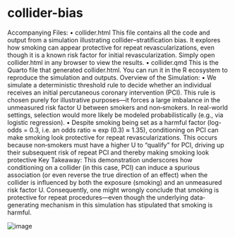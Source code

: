 # collider-bias
Accompanying Files:
•	collider.html
This file contains all the code and output from a simulation illustrating collider–stratification bias. It explores how smoking can appear protective for repeat revascularizations, even though it is a known risk factor for initial revascularization. Simply open collider.html in any browser to view the results.
•	collider.qmd
This is the Quarto file that generated collider.html. You can run it in the R ecosystem to reproduce the simulation and outputs.
Overview of the Simulation:
•	We simulate a deterministic threshold rule to decide whether an individual receives an initial percutaneous coronary intervention (PCI). This rule is chosen purely for illustrative purposes—it forces a large imbalance in the unmeasured risk factor U between smokers and non‐smokers. In real-world settings, selection would more likely be modeled probabilistically (e.g., via logistic regression).
•	Despite smoking being set as a harmful factor (log-odds = 0.3, i.e. an odds ratio ≈ exp (0.3) ≈ 1.35), conditioning on PCI can make smoking look protective for repeat revascularizations. This occurs because non‐smokers must have a higher U to “qualify” for PCI, driving up their subsequent risk of repeat PCI and thereby making smoking look protective
Key Takeaway:
This demonstration underscores how conditioning on a collider (in this case, PCI) can induce a spurious association (or even reverse the true direction of an effect) when the collider is influenced by both the exposure (smoking) and an unmeasured risk factor U. Consequently, one might wrongly conclude that smoking is protective for repeat procedures—even though the underlying data‐generating mechanism in this simulation has stipulated that smoking is harmful.

![image](https://github.com/user-attachments/assets/58af5bcc-77bb-4699-a13e-9482306c4a71)
